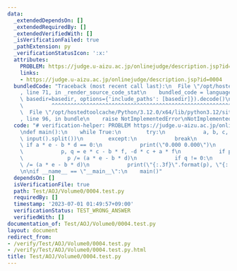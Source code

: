 ```yaml
---
data:
  _extendedDependsOn: []
  _extendedRequiredBy: []
  _extendedVerifiedWith: []
  _isVerificationFailed: true
  _pathExtension: py
  _verificationStatusIcon: ':x:'
  attributes:
    PROBLEM: https://judge.u-aizu.ac.jp/onlinejudge/description.jsp?id=0004
    links:
    - https://judge.u-aizu.ac.jp/onlinejudge/description.jsp?id=0004
  bundledCode: "Traceback (most recent call last):\n  File \"/opt/hostedtoolcache/Python/3.12.0/x64/lib/python3.12/site-packages/onlinejudge_verify/documentation/build.py\"\
    , line 71, in _render_source_code_stat\n    bundled_code = language.bundle(stat.path,\
    \ basedir=basedir, options={'include_paths': [basedir]}).decode()\n          \
    \         ^^^^^^^^^^^^^^^^^^^^^^^^^^^^^^^^^^^^^^^^^^^^^^^^^^^^^^^^^^^^^^^^^^^^^^^^^^^^^^^^^\n\
    \  File \"/opt/hostedtoolcache/Python/3.12.0/x64/lib/python3.12/site-packages/onlinejudge_verify/languages/python.py\"\
    , line 96, in bundle\n    raise NotImplementedError\nNotImplementedError\n"
  code: "# verification-helper: PROBLEM https://judge.u-aizu.ac.jp/onlinejudge/description.jsp?id=0004\n\
    \ndef main():\n    while True:\n        try:\n            a, b, c, d, e, f = map(int,\
    \ input().split())\n        except:\n            break\n            \n       \
    \ if a * e - b * d == 0:\n            print(\"0.000 0.000\")\n        else:\n\
    \            p, q = e * c - b * f, -d * c + a * f\n            if p != 0:\n  \
    \              p /= (a * e - b * d)\n            if q != 0:\n                q\
    \ /= (a * e - b * d)\n            print(\"{:.3f}\".format(p), \"{:.3f}\".format(q))\n\
    \n\nif __name__ == \"__main__\":\n    main()"
  dependsOn: []
  isVerificationFile: true
  path: Test/AOJ/Volume0/0004.test.py
  requiredBy: []
  timestamp: '2023-07-01 01:49:57+09:00'
  verificationStatus: TEST_WRONG_ANSWER
  verifiedWith: []
documentation_of: Test/AOJ/Volume0/0004.test.py
layout: document
redirect_from:
- /verify/Test/AOJ/Volume0/0004.test.py
- /verify/Test/AOJ/Volume0/0004.test.py.html
title: Test/AOJ/Volume0/0004.test.py
---
```

